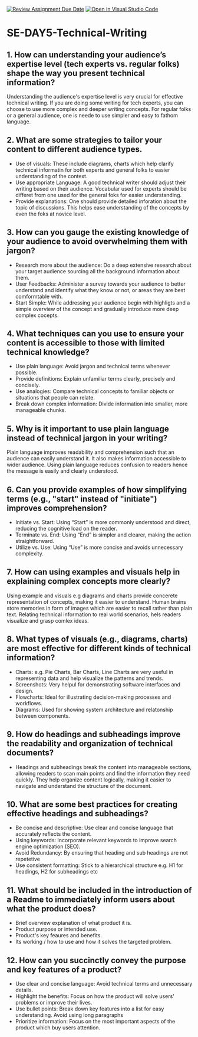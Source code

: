 [![Review Assignment Due Date](https://classroom.github.com/assets/deadline-readme-button-22041afd0340ce965d47ae6ef1cefeee28c7c493a6346c4f15d667ab976d596c.svg)](https://classroom.github.com/a/zsAR-pyY)
[![Open in Visual Studio Code](https://classroom.github.com/assets/open-in-vscode-2e0aaae1b6195c2367325f4f02e2d04e9abb55f0b24a779b69b11b9e10269abc.svg)](https://classroom.github.com/online_ide?assignment_repo_id=15742338&assignment_repo_type=AssignmentRepo)
# SE-DAY5-Technical-Writing
## 1. How can understanding your audience’s expertise level (tech experts vs. regular folks) shape the way you present technical information?
Understanding the audience's expertise level is very crucial for effective technical writing. If you are doing some writing for tech experts, you can choose to use more complex and deeper writing concepts. For regular folks or a general audience, one is neede to use simpler and easy to fathom language.

## 2. What are some strategies to tailor your content to different audience types.
- Use of visuals: These include diagrams, charts which help clarify technical informatin for both experts and general folks to easier understanding of       the context.
- Use appropriate Language: A good technical writer should adjust their writing based on their audience. Vocabular used for experts should be differet from one used for the general foks for easier understanding.
- Provide explanations: One should provide detailed inforation about the topic of discussions. This helps ease understanding of the concepts by even the foks at novice level.
   
## 3. How can you gauge the existing knowledge of your audience to avoid overwhelming them with jargon?
- Research more about the audience: Do a deep extensive research about your target audience sourcing all the background information about them.
- User Feedbacks: Administer a survey towards your audience to better understand and identify what they know or not, or areas they are best comformtable with.
- Start Simple: While addressing your audience begin with highligts and a simple overview of the concept and gradually introduce more deep complex cocepts.
  
## 4. What techniques can you use to ensure your content is accessible to those with limited technical knowledge?
- Use plain language: Avoid jargon and technical terms whenever possible.
- Provide definitions: Explain unfamiliar terms clearly, precisely and concisely.
- Use analogies: Compare technical concepts to familiar objects or situations that people can relate.
- Break down complex information: Divide information into smaller, more manageable chunks.
  
## 5. Why is it important to use plain language instead of technical jargon in your writing?
Plain language improves readability and comprehension such that an audience can easily understand it. It also makes information accessible to wider audience. Using plain language reduces confusion to readers hence the message is easily and clearly understood.

## 6. Can you provide examples of how simplifying terms (e.g., "start" instead of "initiate") improves comprehension?
- Initiate vs. Start: Using “Start” is more commonly understood and direct, reducing the cognitive load on the reader.
- Terminate vs. End: Using “End” is simpler and clearer, making the action straightforward.
- Utilize vs. Use: Using “Use” is more concise and avoids unnecessary complexity.
  
## 7. How can using examples and visuals help in explaining complex concepts more clearly?
Using example and visuals e.g diagrams and charts provide concerete representation of concepts, making it easier to understand. Human brains store memories in form of images which are easier to recall rather than plain text. Relating technical information to real world scenarios, hels readers visualize and grasp comlex ideas.

## 8. What types of visuals (e.g., diagrams, charts) are most effective for different kinds of technical information?
- Charts: e.g. Pie Charts, Bar Charts, Line Charts are very useful in representing data and help visualize the patterns and trends.
- Screenshots: Very helpul for demonstrating software interfaces and design.
- Flowcharts: Ideal for illustrating decision-making processes and workflows.
- Diagrams: Used for showing system architecture and relatonship between components.
  
## 9. How do headings and subheadings improve the readability and organization of technical documents?
- Headings and subheadings break the content into manageable sections, allowing readers to scan main points and find the information they need quickly. They help organize content logically, making it easier to navigate and understand the structure of the document.
  
## 10. What are some best practices for creating effective headings and subheadings?
- Be concise and descriptive: Use clear and concise language that accurately reflects the content.
- Using keywords: Incorporate relevant keywords to improve search engine optimization (SEO).
- Avoid Redundancy: By ensuring that heading and sub headings are not repetetive
- Use consistent formatting: Stick to a hierarchical structure e.g. H1 for headings, H2 for subheadings etc
  
## 11. What should be included in the introduction of a Readme to immediately inform users about what the product does?
- Brief overview explanation of what product it is.
- Product purpose or intended use.
- Product's key feaures and benefits.
- Its working / how to use and how it solves the targeted problem.
  
## 12. How can you succinctly convey the purpose and key features of a product?
- Use clear and concise language: Avoid technical terms and unnecessary details.
- Highlight the benefits: Focus on how the product will solve users' problems or improve their lives.
- Use bullet points: Break down key features into a list for easy understanding. Avoid using long paragraphs
- Prioritize information: Focus on the most important aspects of the product which buy users attention.
